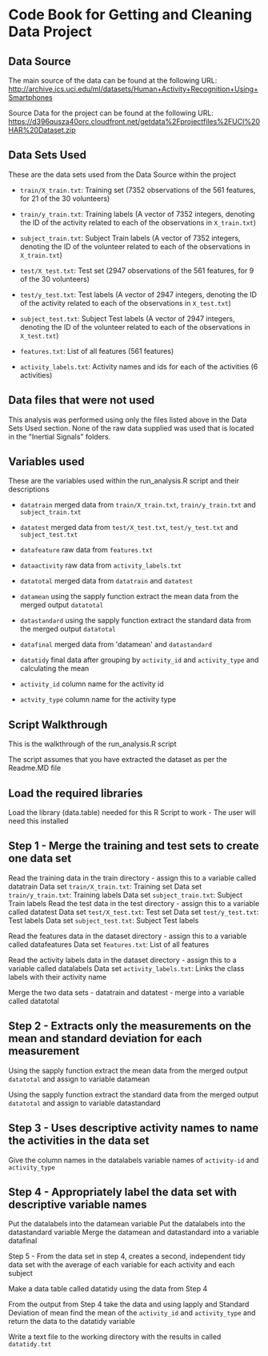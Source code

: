 Code Book for Getting and Cleaning Data Project
===============================================

## Data Source

The main source of the data can be found at the following URL:
http://archive.ics.uci.edu/ml/datasets/Human+Activity+Recognition+Using+Smartphones 

Source Data for the project can be found at the following URL:
https://d396qusza40orc.cloudfront.net/getdata%2Fprojectfiles%2FUCI%20HAR%20Dataset.zip 


## Data Sets Used

These are the data sets used from the Data Source within the project

* `train/X_train.txt`: Training set (7352 observations of the 561 features, for 21 of the 30 volunteers)

* `train/y_train.txt`: Training labels (A vector of 7352 integers, denoting the ID of the activity related to each of the observations in `X_train.txt`)

* `subject_train.txt`: Subject Train labels (A vector of 7352 integers, denoting the ID of the volunteer related to each of the observations in `X_train.txt`)

* `test/X_test.txt`: Test set (2947 observations of the 561 features, for 9 of the 30 volunteers)

* `test/y_test.txt`: Test labels (A vector of 2947 integers, denoting the ID of the activity related to each of the observations in `X_test.txt`)

* `subject_test.txt`: Subject Test labels (A vector of 2947 integers, denoting the ID of the volunteer related to each of the observations in `X_test.txt`)

* `features.txt`: List of all features (561 features)

* `activity_labels.txt`: Activity names and ids for each of the activities (6 activities)

## Data files that were not used

This analysis was performed using only the files listed above in the Data Sets Used section. None of the raw data supplied was used that is located in the "Inertial Signals" folders.

## Variables used 

These are the variables used within the run_analysis.R script and their descriptions

* `datatrain` merged data from `train/X_train.txt`, `train/y_train.txt` and `subject_train.txt`

* `datatest` merged data from  `test/X_test.txt`, `test/y_test.txt` and `subject_test.txt`

* `datafeature` raw data from `features.txt`

* `dataactivity` raw data from `activity_labels.txt`

* `datatotal` merged data from `datatrain` and `datatest`

* `datamean` using the sapply function extract the mean data from the merged output `datatotal`

* `datastandard` using the sapply function extract the standard data from the merged output `datatotal`

* `datafinal` merged data from 'datamean' and `datastandard`

* `datatidy` final data after grouping by `activity_id` and `activity_type` and calculating the mean

* `activity_id` column name for the activity id

* `actvity_type` column name for the activity type


## Script Walkthrough

This is the walkthrough of the run_analysis.R script

The script assumes that you have extracted the dataset as per the Readme.MD file

## Load the required libraries

Load the library (data.table) needed for this R Script to work - The user will need this installed


## Step 1 - Merge the training and test sets to create one data set 


Read the training data in the train directory - assign this to a variable called datatrain
Data set `train/X_train.txt`: Training set
Data set `train/y_train.txt`: Training labels
Data set `subject_train.txt`: Subject Train labels
Read the test data in the test directory - assign this to a variable called datatest
Data set `test/X_test.txt`: Test set
Data set `test/y_test.txt`: Test labels
Data set `subject_test.txt`: Subject Test labels

Read the features data in the dataset directory - assign this to a variable called datafeatures
Data set `features.txt`: List of all features

Read the activity labels data in the dataset directory - assign this to a variable called datalabels
Data set `activity_labels.txt`: Links the class labels with their activity name

Merge the two data sets - datatrain and datatest - merge into a variable called datatotal


## Step 2 - Extracts only the measurements on the mean and standard deviation for each measurement 

Using the sapply function extract the mean data from the merged output `datatotal` and assign to variable datamean

Using the sapply function extract the standard data from the merged output `datatotal` and assign to variable datastandard

## Step 3 - Uses descriptive activity names to name the activities in the data set 

Give the column names in the datalabels variable names of `activity-id` and `activity_type`


## Step 4 - Appropriately label the data set with descriptive variable names 

Put the datalabels into the datamean variable
Put the datalabels into the datastandard variable
Merge the datamean and datastandard into a variable datafinal

Step 5 - From the data set in step 4, creates a second, independent tidy data set with the average of each variable for each activity and each subject


Make a data table called datatidy using the data from Step 4

From the output from Step 4 take the data and using lapply and Standard Deviation of mean find the mean of the `activity_id` and `activity_type` and return the data to the datatidy variable

Write a text file to the working directory with the results in called `datatidy.txt`



